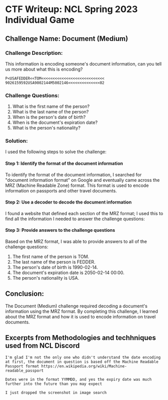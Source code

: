 # CTF Writeup: NCL Spring 2023 Individual Game

## Challenge Name: Document (Medium)

### Challenge Description:

This information is encoding someone's document information, can you tell us more about what this is encoding?

```
P<USAFEDDER<<TOM<<<<<<<<<<<<<<<<<<<<<<<<<<<<
9026159592USA9002144M5002146<<<<<<<<<<<<<<02
```

### Challenge Questions:

1. What is the first name of the person?
2. What is the last name of the person?
3. When is the person's date of birth?
4. When is the document's expiration date?
5. What is the person's nationality?

### Solution:

I used the following steps to solve the challenge:

#### Step 1: Identify the format of the document information

To identify the format of the document information, I searched for "document information format" on Google and eventually came across the MRZ (Machine Readable Zone) format. This format is used to encode information on passports and other travel documents.

#### Step 2: Use a decoder to decode the document information

I found a website that defined each section of the MRZ format; I used this to find all the information I needed to answer the challenge questions:

#### Step 3: Provide answers to the challenge questions

Based on the MRZ format, I was able to provide answers to all of the challenge questions:

1. The first name of the person is TOM.
2. The last name of the person is FEDDER.
3. The person's date of birth is 1990-02-14.
4. The document's expiration date is 2050-02-14 00:00.
5. The person's nationality is USA.

## Conclusion:

The Document (Medium) challenge required decoding a document's information using the MRZ format. By completing this challenge, I learned about the MRZ format and how it is used to encode information on travel documents.

## Excerpts from Methodologies and techhniques used from NCL Discord
`I'm glad I'm not the only one who didn't understand the date encoding at first, the document in question is based off the Machine Readable Passport format
https://en.wikipedia.org/wiki/Machine-readable_passport`

`Dates were in the format YYMMDD, and yes the expiry date was much further into the future than you may expect`

`I just dropped the screenshot in image search`